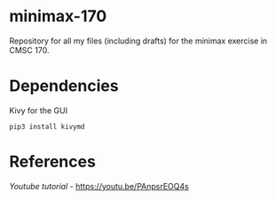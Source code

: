 # minimax-170
Repository for all my files (including drafts) for the minimax exercise in CMSC 170.

# Dependencies
Kivy for the GUI

`pip3 install kivymd`

# References
*Youtube tutorial* - https://youtu.be/PAnpsrEOQ4s